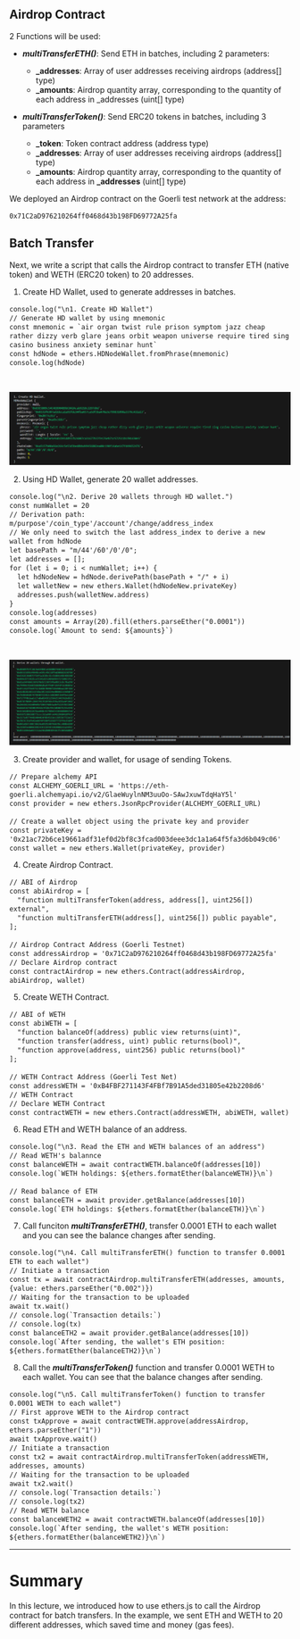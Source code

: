 ## Airdrop Contract

2 Functions will be used:
- ***multiTransferETH()***: Send ETH in batches, including 2 parameters:
  - **_addresses**: Array of user addresses receiving airdrops (address[] type)
  - **_amounts**: Airdrop quantity array, corresponding to the quantity of each address in _addresses (uint[] type)

- ***multiTransferToken()***: Send ERC20 tokens in batches, including 3 parameters
  - **_token**: Token contract address (address type)
  - **_addresses**: Array of user addresses receiving airdrops (address[] type)
  - **_amounts**: Airdrop quantity array, corresponding to the quantity of each address in **_addresses** (uint[] type)
 
We deployed an Airdrop contract on the Goerli test network at the address:

```
0x71C2aD976210264ff0468d43b198FD69772A25fa
```

## Batch Transfer

Next, we write a script that calls the Airdrop contract to transfer ETH (native token) and WETH (ERC20 token) to 20 addresses.

1. Create HD Wallet, used to generate addresses in batches.

```
console.log("\n1. Create HD Wallet")
// Generate HD wallet by using mnemonic
const mnemonic = `air organ twist rule prison symptom jazz cheap rather dizzy verb glare jeans orbit weapon universe require tired sing casino business anxiety seminar hunt`
const hdNode = ethers.HDNodeWallet.fromPhrase(mnemonic)
console.log(hdNode)
```

<br>

![CreateHDWallet](https://github.com/wls503pl/Ethers02/blob/main/MultiTransfer/img/CreateHDWallet.png)<br>

2. Using HD Wallet, generate 20 wallet addresses.

```
console.log("\n2. Derive 20 wallets through HD wallet.")
const numWallet = 20
// Derivation path: m/purpose'/coin_type'/account'/change/address_index
// We only need to switch the last address_index to derive a new wallet from hdNode
let basePath = "m/44'/60'/0'/0";
let addresses = [];
for (let i = 0; i < numWallet; i++) {
  let hdNodeNew = hdNode.derivePath(basePath + "/" + i)
  let walletNew = new ethers.Wallet(hdNodeNew.privateKey)
  addresses.push(walletNew.address)
}
console.log(addresses)
const amounts = Array(20).fill(ethers.parseEther("0.0001"))
console.log(`Amount to send: ${amounts}`)
```
<br>

![derive20WalletAddress](https://github.com/wls503pl/Ethers02/blob/main/MultiTransfer/img/derive20WalletAddress.png)<br>

3. Create provider and wallet, for usage of sending Tokens.

```
// Prepare alchemy API
const ALCHEMY_GOERLI_URL = 'https://eth-goerli.alchemyapi.io/v2/GlaeWuylnNM3uuOo-SAwJxuwTdqHaY5l'
const provider = new ethers.JsonRpcProvider(ALCHEMY_GOERLI_URL)

// Create a wallet object using the private key and provider
const privateKey = '0x21ac72b6ce19661adf31ef0d2bf8c3fcad003deee3dc1a1a64f5fa3d6b049c06'
const wallet = new ethers.Wallet(privateKey, provider)
```

4. Create Airdrop Contract.

```
// ABI of Airdrop
const abiAirdrop = [
  "function multiTransferToken(address, address[], uint256[]) external",
  "function multiTransferETH(address[], uint256[]) public payable",
];

// Airdrop Contract Address (Goerli Testnet)
const addressAirdrop = '0x71C2aD976210264ff0468d43b198FD69772A25fa'
// Declare Airdrop contract
const contractAirdrop = new ethers.Contract(addressAirdrop, abiAirdrop, wallet)
```

5. Create WETH Contract.

```
// ABI of WETH
const abiWETH = [
  "function balanceOf(address) public view returns(uint)",
  "function transfer(address, uint) public returns(bool)",
  "function approve(address, uint256) public returns(bool)"
];

// WETH Contract Address (Goerli Test Net)
const addressWETH = '0xB4FBF271143F4FBf7B91A5ded31805e42b2208d6'      // WETH Contract
// Declare WETH Contract
const contractWETH = new ethers.Contract(addressWETH, abiWETH, wallet)
```

6. Read ETH and WETH balance of an address.

```
console.log("\n3. Read the ETH and WETH balances of an address")
// Read WETH's balannce
const balanceWETH = await contractWETH.balanceOf(addresses[10])
console.log(`WETH holdings: ${ethers.formatEther(balanceWETH)}\n`)

// Read balance of ETH
const balanceETH = await provider.getBalance(addresses[10])
console.log(`ETH holdings: ${ethers.formatEther(balanceETH)}\n`)
```

7. Call funciton ***multiTransferETH()***, transfer 0.0001 ETH to each wallet and you can see the balance changes after sending.

```
console.log("\n4. Call multiTransferETH() function to transfer 0.0001 ETH to each wallet")
// Initiate a transaction
const tx = await contractAirdrop.multiTransferETH(addresses, amounts, {value: ethers.parseEther("0.002")})
// Waiting for the transaction to be uploaded
await tx.wait()
// console.log(`Transaction details:`)
// console.log(tx)
const balanceETH2 = await provider.getBalance(addresses[10])
console.log(`After sending, the wallet's ETH position: ${ethers.formatEther(balanceETH2)}\n`)
```

8. Call the ***multiTransferToken()*** function and transfer 0.0001 WETH to each wallet. You can see that the balance changes after sending.

```
console.log("\n5. Call multiTransferToken() function to transfer 0.0001 WETH to each wallet")
// First approve WETH to the Airdrop contract
const txApprove = await contractWETH.approve(addressAirdrop, ethers.parseEther("1"))
await txApprove.wait()
// Initiate a transaction
const tx2 = await contractAirdrop.multiTransferToken(addressWETH, addresses, amounts)
// Waiting for the transaction to be uploaded
await tx2.wait()
// console.log(`Transaction details:`)
// console.log(tx2)
// Read WETH balance
const balanceWETH2 = await contractWETH.balanceOf(addresses[10])
console.log(`After sending, the wallet's WETH position: ${ethers.formatEther(balanceWETH2)}\n`)
```

<hr>

# Summary

In this lecture, we introduced how to use ethers.js to call the Airdrop contract for batch transfers. In the example, we sent ETH and WETH to 20 different addresses, which saved time and money (gas fees).
